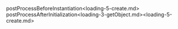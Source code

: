 





postProcessBeforeInstantiation<loading-5-create.md>
postProcessAfterInitialization<loading-3-getObject.md><loading-5-create.md>